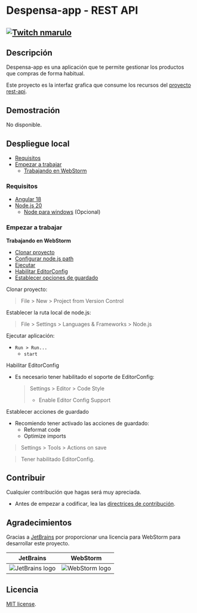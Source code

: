 # Despensa-app - REST API

[![Twitch nmarulo](https://img.shields.io/twitch/status/nmarulo?color=%23A970FF&label=twitch%20nmarulo&style=flat-square)](https://www.twitch.tv/nmarulo)
---

## Descripción

Despensa-app es una aplicación que te permite gestionar los productos que compras de forma habitual.

Este proyecto es la interfaz grafica que consume los recursos del [proyecto rest-api](https://github.com/despensa-app/despensa-rest-api).

## Demostración

No disponible.

## Despliegue local

- [Requisitos](#requisitos)
- [Empezar a trabajar](#empezar-a-trabajar)
  - [Trabajando en WebStorm](#working-webstorm)

### Requisitos

* [Angular 18](https://angular.dev)
* [Node.js 20](https://nodejs.org)
  * [Node para windows](https://github.com/coreybutler/nvm-windows/releases) (Opcional)

### Empezar a trabajar

<a name="working-webstorm"></a>
**Trabajando en WebStorm**

- [Clonar proyecto](#clonar-proyecto)
- [Configurar node.js path](#nodejs-path)
- [Ejecutar](#run)
- [Habilitar EditorConfig](#editor-config)
- [Establecer opciones de guardado](#on-save)

<a name="clonar-proyecto"></a>
Clonar proyecto:

> File > New > Project from Version Control

<a name="nodejs-path"></a>
Establecer la ruta local de node.js:

> File > Settings > Languages & Frameworks > Node.js

<a name="run"></a>
Ejecutar aplicación:

- `Run > Run...`
  - `start`

<a name="editor-config"></a>
Habilitar EditorConfig

- Es necesario tener habilitado el soporte de EditorConfig:

  > Settings > Editor > Code Style
  > - Enable Editor Config Support

<a name="on-save"></a>
Establecer acciones de guardado

- Recomiendo tener activado las acciones de guardado:
  - Reformat code
  - Optimize imports

> Settings > Tools > Actions on save

> Tener habilitado EditorConfig.

## Contribuir

Cualquier contribución que hagas será muy apreciada.

- Antes de empezar a codificar, lea las [directrices de contribución](CONTRIBUTING.md).

## Agradecimientos

Gracias a [JetBrains](https://www.jetbrains.com/?from=SoftN%20CMS) por proporcionar una licencia para WebStorm para
desarrollar este proyecto.

| JetBrains                                                                                             | WebStorm                                                                                                 |
|-------------------------------------------------------------------------------------------------------|----------------------------------------------------------------------------------------------------------|
| ![JetBrains logo](https://resources.jetbrains.com/storage/products/company/brand/logos/jetbrains.svg) | ![WebStorm logo](https://resources.jetbrains.com/storage/products/company/brand/logos/WebStorm_icon.svg) |

## Licencia

[MIT license](LICENSE).
